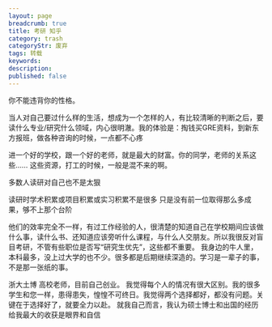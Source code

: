 ```yaml
---
layout: page
breadcrumb: true
title: 考研 知乎
category: trash
categoryStr: 废弃
tags: 转载
keywords: 
description: 
published: false
---
```




你不能违背你的性格。

 当人对自己要过什么样的生活，想成为一个怎样的人，有比较清晰的判断之后，要读什么专业/研究什么领域，内心很明澈。我的体验是：掏钱买GRE资料，到新东方报班，做各种咨询的时候，一点都不心疼


 进一个好的学校，跟一个好的老师，就是最大的财富。你的同学，老师的关系这些……
 这些资源，打工的时候，一般是混不来的啊。

 多数人读研对自己也不是太狠

 读研时学术积累或项目积累或实习积累不是很多 只是没有前一位取得那么多成果，够不上那个台阶 

他们的效率完全不一样，有过工作经验的人，很清楚的知道自己在学校期间应该做什么事，读什么书、还知道应该旁听什么课程，与什么人交朋友。所以我很反对盲目考研，不管有些职位是否写“研究生优先”，这些都不重要。
我身边的牛人里，本科最多，没上过大学的也不少。很多都是后期继续深造的。学习是一辈子的事，不是那一张纸的事。 
 
 浙大土博 高校老师，目前自己创业。
我觉得每个人的情况有很大区别。我的很多学生和您一样，患得患失，惶惶不可终日。我觉得两个选择都好，都没有问题。关键在于选择好了，就要全力以赴。
就我自己而言，我认为硕士博士和出国的经历给我最大的收获是眼界和自信 


